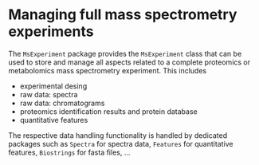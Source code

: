 # Managing full mass spectrometry experiments

The `MsExperiment` package provides the `MsExperiment` class that can
be used to store and manage all aspects related to a complete
proteomics or metabolomics mass spectrometry experiment. This includes

- experimental desing
- raw data: spectra
- raw data: chromatograms
- proteomics identification results and protein database
- quantitative features

The respective data handling functionality is handled by dedicated
packages such as `Spectra` for spectra data, `Features` for
quantitative features, `Biostrings` for fasta files, ...
